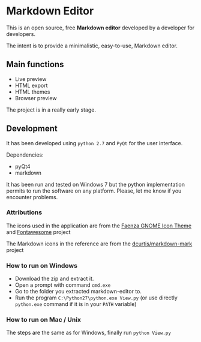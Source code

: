 # Markdown Editor

This is an open source, free **Markdown editor** developed by a developer for developers.

The intent is to provide a minimalistic, easy-to-use, Markdown editor.

## Main functions

* Live preview
* HTML export
* HTML themes
* Browser preview

The project is in a really early stage.

## Development

It has been developed using `python 2.7` and `PyQt` for the user interface.

Dependencies:

* pyQt4
* markdown

It has been run and tested on Windows 7 but the python implementation permits to run the software on any platform. Please, let me know if you encounter problems.

### Attributions
The icons used in the application are from the [Faenza GNOME Icon Theme](http://gnome-look.org/content/show.php?content=128143) and [Fontawesome](http://fontawesome.io/) project

The Markdown icons in the reference are from the [dcurtis/markdown-mark](https://github.com/dcurtis/markdown-mark) project


### How to run on Windows

* Download the zip and extract it.
* Open a prompt with command `cmd.exe` 
* Go to the folder you extracted markdown-editor to.
* Run the program `C:\Python27\python.exe View.py` (or use directly `python.exe` command if it is in your `PATH` variable)

### How to run on Mac / Unix

The steps are the same as for Windows, finally run `python View.py`

